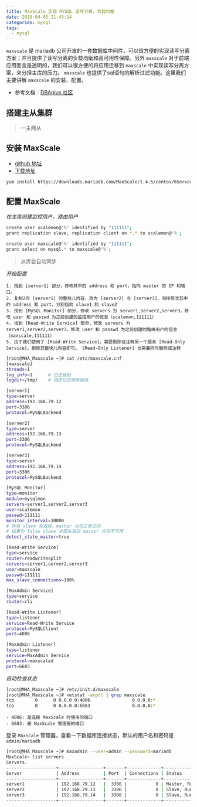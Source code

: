 ```yaml
---
title: MaxScale 实现 MYSQL 读写分离，负载均衡
date: 2018-04-05 21:43:14
categories: mysql
tags:
  - mysql
---
```


`maxscale` 是 mariadb 公司开发的一套数据库中间件，可以很方便的实现读写分离方案；并且提供了读写分离的负载均衡和高可用性保障。另外 `maxscale` 对于前端应用而言是透明的，我们可以很方便的将应用迁移到 `maxscale` 中实现读写分离方案，来分担主库的压力。
`maxscale` 也提供了sql语句的解析过滤功能。这里我们主要讲解 `maxscale` 的安装、配置。

<!-- more -->

- 参考文档：[DBAplus 社区](http://dbaplus.cn/news-11-627-1.html)

## 搭建主从集群

> 一主两从

## 安装 MaxScale

- [github 地址](https://github.com/mariadb-corporation/MaxScale)
- [下载地址](https://downloads.mariadb.com/MaxScale)

```bash
yum install https://downloads.mariadb.com/MaxScale/1.4.5/centos/6Server/x86_64/maxscale-1.4.5-1.centos.6.x86_64.rpm
```

## 配置 MaxScale

*在主库创建监控用户，路由用户*

```bash
create user scalemon@'%' identified by "111111";
grant replication slave, replication client on *.* to scalemon@'%';

create user maxscale@'%' identified by "111111";
grant select on mysql.* to maxscale@'%';
```

> 从库会自动同步

*开始配置*

    1. 找到 [server1] 部分，修改其中的 address 和 port，指向 master 的 IP 和端口。
    2. 复制2次 [server1] 的整块儿内容，改为 [server2] 与 [server3]，同样修改其中的 address 和 port，分别指向 slave1 和 slave2
    3. 找到 [MySQL Monitor] 部分，修改 servers 为 server1,server2,server3，修改 user 和 passwd 为之前创建的监控用户的信息（scalemon,111111）
    4. 找到 [Read-Write Service] 部分，修改 servers 为 server1,server2,server3，修改 user 和 passwd 为之前创建的路由用户的信息（maxscale,111111）
    5. 由于我们使用了 [Read-Write Service]，需要删除或注释另一个服务 [Read-Only Service]，删除其整块儿内容即可。 [Read-Only Listener] 也需要同时删除或注释

```bash
[root@MHA_Maxscale ~]# cat /etc/maxscale.cnf
[maxscale]
threads=1
log_info=1      # 日志级别
logdir=/tmp/    # 指定日志存放路径

[server1]
type=server
address=192.168.79.12
port=3306
protocol=MySQLBackend

[server2]
type=server
address=192.168.79.13
port=3306
protocol=MySQLBackend

[server3]
type=server
address=192.168.79.14
port=3306
protocol=MySQLBackend

[MySQL Monitor]
type=monitor
module=mysqlmon
servers=server1,server2,server3
user=scalemon
passwd=111111
monitor_interval=10000
# 所有 slave 失效后，master 也可正常访问
# 如果为 false slave 全部失效后 master 也将不可用
detect_stale_master=true

[Read-Write Service]
type=service
router=readwritesplit
servers=server1,server2,server3
user=maxscale
passwd=111111
max_slave_connections=100%

[MaxAdmin Service]
type=service
router=cli

[Read-Write Listener]
type=listener
service=Read-Write Service
protocol=MySQLClient
port=4006

[MaxAdmin Listener]
type=listener
service=MaxAdmin Service
protocol=maxscaled
port=6603
```

*启动检查状态*

```bash
[root@MHA_Maxscale ~]# /etc/init.d/maxscale
[root@MHA_Maxscale ~]# netstat -anptl | grep maxscale
tcp        0      0 0.0.0.0:4006                0.0.0.0:*                   LISTEN      1882/maxscale
tcp        0      0 0.0.0.0:6603                0.0.0.0:*                   LISTEN      1882/maxscale
```

    - 4006: 是连接 MaxScale 时使用的端口
    - 6603: 是 MaxScale 管理器的端口

登录 `MaxScale` 管理器，查看一下数据库连接状态，默认的用户名和密码是 `admin/mariadb`

```bash
[root@MHA_Maxscale ~]# maxadmin --user=admin --password=mariadb
MaxScale> list servers
Servers.
-------------------+-----------------+-------+-------------+--------------------
Server             | Address         | Port  | Connections | Status
-------------------+-----------------+-------+-------------+--------------------
server1            | 192.168.79.12   |  3306 |           0 | Master, Running
server2            | 192.168.79.13   |  3306 |           0 | Slave, Running
server3            | 192.168.79.14   |  3306 |           0 | Slave, Running
-------------------+-----------------+-------+-------------+--------------------
```
